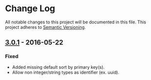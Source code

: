 # Change Log
All notable changes to this project will be documented in this file.
This project adheres to [Semantic Versioning](http://semver.org/).

## [3.0.1](https://github.com/sonata-project/SonataDoctrineORMAdminBundle/compare/3.0.0...3.0.1) - 2016-05-22
### Fixed
- Added missing default sort by primary key(s).
- Allow non integer/string types as identifier (ex. uuid).
